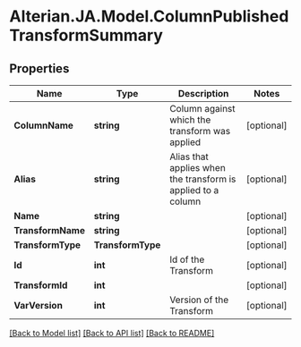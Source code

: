 # Alterian.JA.Model.ColumnPublishedTransformSummary

## Properties

Name | Type | Description | Notes
------------ | ------------- | ------------- | -------------
**ColumnName** | **string** | Column against which the transform was applied | [optional] 
**Alias** | **string** | Alias that applies when the transform is applied to a column | [optional] 
**Name** | **string** |  | [optional] 
**TransformName** | **string** |  | [optional] 
**TransformType** | **TransformType** |  | [optional] 
**Id** | **int** | Id of the Transform | [optional] 
**TransformId** | **int** |  | [optional] 
**VarVersion** | **int** | Version of the Transform | [optional] 

[[Back to Model list]](../README.md#documentation-for-models) [[Back to API list]](../README.md#documentation-for-api-endpoints) [[Back to README]](../README.md)

